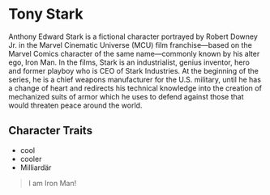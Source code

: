 # Tony Stark
Anthony Edward Stark is a fictional character portrayed by Robert Downey Jr. in the Marvel Cinematic Universe (MCU) film franchise—based on the Marvel Comics character of the same name—commonly known by his alter ego, Iron Man. In the films, Stark is an industrialist, genius inventor, hero and former playboy who is CEO of Stark Industries. At the beginning of the series, he is a chief weapons manufacturer for the U.S. military, until he has a change of heart and redirects his technical knowledge into the creation of mechanized suits of armor which he uses to defend against those that would threaten peace around the world. 
## Character Traits
* cool
* cooler
* Milliardär

> I am Iron Man!